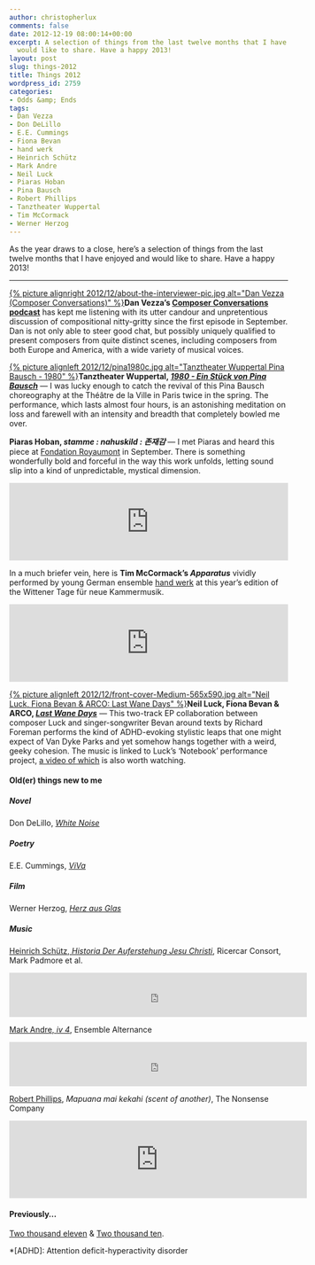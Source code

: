 ```yaml
---
author: christopherlux
comments: false
date: 2012-12-19 08:00:14+00:00
excerpt: A selection of things from the last twelve months that I have enjoyed and
  would like to share. Have a happy 2013!
layout: post
slug: things-2012
title: Things 2012
wordpress_id: 2759
categories:
- Odds &amp; Ends
tags:
- Dan Vezza
- Don DeLillo
- E.E. Cummings
- Fiona Bevan
- hand werk
- Heinrich Schütz
- Mark Andre
- Neil Luck
- Piaras Hoban
- Pina Bausch
- Robert Phillips
- Tanztheater Wuppertal
- Tim McCormack
- Werner Herzog
---
```


As the year draws to a close, here’s a selection of things from the last twelve months that I have enjoyed and would like to share. Have a happy 2013!

* * *

[{% picture alignright 2012/12/about-the-interviewer-pic.jpg alt="Dan Vezza (Composer Conversations)" %}](http://composer-conversations.netlify.com/)**Dan Vezza’s [Composer Conversations podcast](http://composer-conversations.netlify.com/)** has kept me listening with its utter candour and unpretentious discussion of compositional nitty-gritty since the first episode in September. Dan is not only able to steer good chat, but possibly uniquely qualified to present composers from quite distinct scenes, including composers from both Europe and America, with a wide variety of musical voices.

[{% picture alignleft 2012/12/pina1980c.jpg alt="Tanztheater Wuppertal Pina Bausch - 1980" %}](http://www.pina-bausch.de/stuecke/1980.php)**Tanztheater Wuppertal, [_1980 - Ein Stück von Pina Bausch_](http://www.pina-bausch.de/stuecke/1980.php)** — I was lucky enough to catch the revival of this Pina Bausch choreography at the Théâtre de la Ville in Paris twice in the spring. The performance, which lasts almost four hours, is an astonishing meditation on loss and farewell with an intensity and breadth that completely bowled me over.

**Piaras Hoban, _stamme : nahuskild : 존재감_** — I met Piaras and heard this piece at [Fondation Royaumont](http://www.royaumont.com/) in September. There is something wonderfully bold and forceful in the way this work unfolds, letting sound slip into a kind of unpredictable, mystical dimension.

<p><iframe width="100%" height="140" scrolling="no" frameborder="no" src="https://w.soundcloud.com/player/?url=http%3A%2F%2Fapi.soundcloud.com%2Ftracks%2F65409575&amp;color=77101c&amp;auto_play=false&amp;show_artwork=false"></iframe></p>

In a much briefer vein, here is **Tim McCormack’s _Apparatus_** vividly performed by young German ensemble [hand werk](http://ensemble-handwerk.eu/) at this year’s edition of the Wittener Tage für neue Kammermusik.

<p><iframe width="100%" height="140" scrolling="no" frameborder="no" src="https://w.soundcloud.com/player/?url=http%3A%2F%2Fapi.soundcloud.com%2Ftracks%2F51775785&amp;color=77101c&amp;auto_play=false&amp;show_artwork=false"></iframe></p>

[{% picture alignleft 2012/12/front-cover-Medium-565x590.jpg alt="Neil Luck, Fiona Bevan & ARCO: Last Wane Days" %}](http://www.squib-box.com/netlabel/squib-mongrel/last-wane-days/)**Neil Luck, Fiona Bevan & ARCO, _[Last Wane Days](http://www.squib-box.com/netlabel/squib-mongrel/last-wane-days/)_** — This two-track EP collaboration between composer Luck and singer-songwriter Bevan around texts by Richard Foreman performs the kind of ADHD-evoking stylistic leaps that one might expect of Van Dyke Parks and yet somehow hangs together with a weird, geeky cohesion. The music is linked to Luck’s ‘Notebook’ performance project, [a video of which](http://vimeo.com/38947991) is also worth watching.

#### Old(er) things new to me

##### Novel

Don DeLillo, _[White Noise](https://uk.bookshop.org/books/white-noise-9780330524841/9780330524841)_

##### Poetry

E.E. Cummings, _[ViVa](http://www.amazon.co.uk/gp/product/087140169X/ref=as_li_ss_tl?ie=UTF8&camp=1634&creative=19450&creativeASIN=087140169X&linkCode=as2&tag=chrisswith-21)_

##### Film
Werner Herzog, _[Herz aus Glas](http://www.amazon.co.uk/gp/product/B000A1LFAI/ref=as_li_ss_tl?ie=UTF8&camp=1634&creative=19450&creativeASIN=B000A1LFAI&linkCode=as2&tag=chrisswith-21)_

##### Music

[Heinrich Schütz, _Historia Der Auferstehung Jesu Christi_](http://www.amazon.co.uk/gp/product/B001OBVACG/ref=as_li_ss_tl?ie=UTF8&camp=1634&creative=19450&creativeASIN=B001OBVACG&linkCode=as2&tag=chrisswith-21), Ricercar Consort, Mark Padmore et al.

<p><iframe src="https://embed.spotify.com/?uri=spotify:user:christopherlux:playlist:3Nstgps4nvOdlTJR8pCWuB" width="538" height="80" frameborder="0" allowtransparency="true"></iframe></p>

[Mark Andre, _iv 4_](http://www.amazon.co.uk/gp/product/B003VIZ84Q/ref=as_li_ss_tl?ie=UTF8&camp=1634&creative=19450&creativeASIN=B003VIZ84Q&linkCode=as2&tag=chrisswith-21), Ensemble Alternance

<p><iframe src="https://embed.spotify.com/?uri=spotify:album:3b9Wtywe6zSSTQMVUX8PYl" width="538" height="80" frameborder="0" allowtransparency="true"></iframe></p>

[Robert Phillips](http://robertphillipsmusic.com/), _Mapuana mai kekahi (scent of another)_, The Nonsense Company

<p><iframe width="538" height="140" scrolling="no" frameborder="no" src="https://w.soundcloud.com/player/?url=http%3A%2F%2Fapi.soundcloud.com%2Ftracks%2F21625316&amp;color=77101c&amp;auto_play=false&amp;show_artwork=false"></iframe></p>

#### Previously…

[Two thousand eleven](/2011/12/happy-new-year-2/) & [Two thousand ten](/2010/12/2010-a-miscellany/).

*[ADHD]: Attention deficit-hyperactivity disorder
